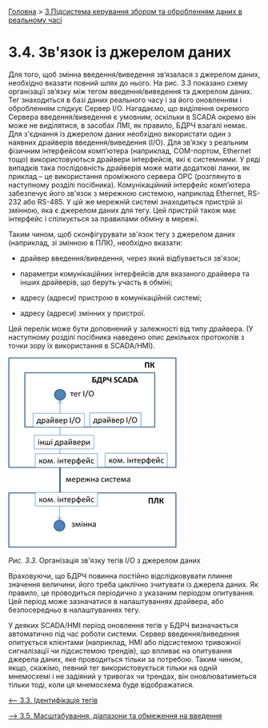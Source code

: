 [Головна](README.md) > [3.Підсистема керування збором та обробленням даних в реальному часі](3.md)

# 3.4. Зв'язок із джерелом даних

Для того, щоб змінна введення/виведення зв’язалася з джерелом даних, необхідно вказати повний шлях до нього. На рис. 3.3 показано схему організації зв’язку між тегом введення/виведення та джерелом даних. Тег знаходиться в базі даних реального часу і за його оновленням і обробленням слідкує Сервер I/O. Нагадаємо, що виділення окремого Сервера введення/виведення є умовним, оскільки в SCADA окремо він може не виділятися, в засобах ЛМІ, як правило, БДРЧ взагалі немає. Для з'єднання із джерелом даних необхідно використати один з наявних драйверів введення/виведення (I/O). Для зв’язку з реальним фізичним інтерфейсом комп’ютера (наприклад, COM-портом, Ethernet тощо) використовуються драйвери інтерфейсів, які є системними. У ряді випадків така послідовність драйверів може мати додаткові ланки, як приклад – це використання проміжного сервера ОРС (розглянуто в наступному розділі посібника). Комунікаційний інтерфейс комп’ютера забезпечує його зв'язок з мережною системою, наприклад Ethernet, RS-232 або RS-485. У цій же мережній системі знаходиться пристрій зі змінною, яка є джерелом даних для тегу. Цей пристрій також має інтерфейс і спілкується за правилами обміну в мережі. 

Таким чином, щоб сконфігурувати зв'язок тегу з джерелом даних (наприклад, зі змінною в ПЛК), необхідно вказати:

- драйвер введення/виведення, через який відбувається зв'язок;

- параметри комунікаційних інтерфейсів для вказаного драйвера та інших драйверів, що беруть участь в обміні;

- адресу (адреси) пристрою в комунікаційній системі;

- адресу (адреси) змінних у пристрої.  

Цей перелік може бути доповнений у залежності від типу драйвера. (У наступному розділі посібника наведено опис декількох протоколів з точки зору їх використання в SCADA/HMI). 

![](media3/3_3.png)                               

*Рис.* *3.3.* Організація зв'язку тегів I/O з джерелом даних    

Враховуючи, що БДРЧ повинна постійно відслідковувати плинне значення величини, його треба циклічно зчитувати із джерела даних. Як правило, це проводиться періодично з указаним періодом опитування. Цей період може зазначатися в налаштуваннях драйвера, або безпосередньо в налаштуваннях тегу. 

У деяких SCADA/HMI період оновлення тегів у БДРЧ визначається автоматично під час роботи системи. Сервер введення/виведення опитується клієнтами (наприклад, HMI або підсистемою тривожної сигналізації чи підсистемою трендів), що впливає на опитування джерела даних, яке проводиться тільки за потребою. Таким чином, якщо, скажімо, певний тег використовується тільки на одній мнемосхемі і не задіяний у тривогах чи трендах, він оновлюватиметься тільки тоді, коли ця мнемосхема буде відображатися.    

[<-- 3.3. Ідентифікація тегів](3_3.md)

[--> 3.5. Масштабування, діапазони та обмеження на введення](3_5.md)